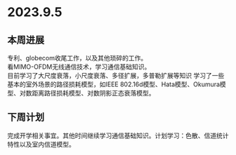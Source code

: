 # 2023.9.5
## 本周进展
  专利、globecom收尾工作，以及其他琐碎的工作。  
  看MIMO-OFDM无线通信技术，学习通信基础知识。  
  目前学习了大尺度衰落，小尺度衰落、多径扩展，多普勒扩展等知识
  学习了一些基本的室外场景的路径损耗模型，如IEEE 802.16d模型、Hata模型、Okumura模型、对数距离路径损耗模型、对数阴影正态衰落模型。
## 下周计划
  完成开学相关事宜。其他时间继续学习通信基础知识。计划学习：色散、信道统计特性以及室内信道模型。
  
